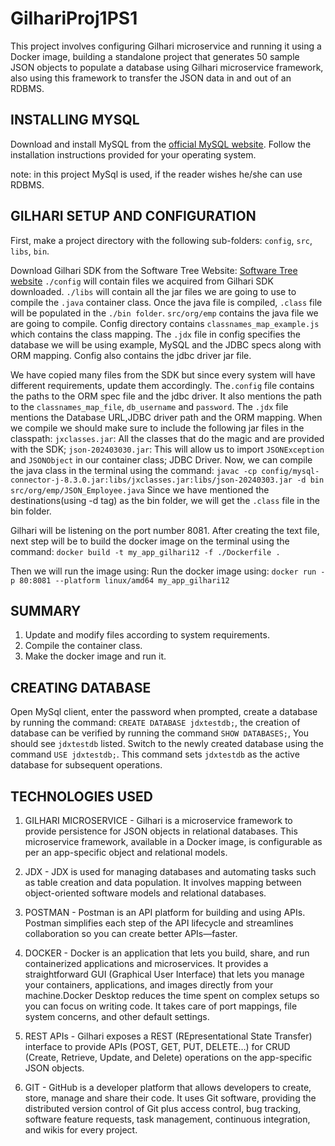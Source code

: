 # GilhariProj1PS1

This project involves configuring Gilhari microservice and running it using a Docker image, building a standalone project that generates 50 sample JSON objects to populate a database using Gilhari microservice framework, also using this framework to transfer the JSON data in and out of an RDBMS.


## INSTALLING MYSQL

Download and install MySQL from the [official MySQL website](https://dev.mysql.com/downloads/installer/). Follow the installation instructions provided for your operating system.

note: in this project MySql is used, if the reader wishes he/she can use RDBMS.


## GILHARI SETUP AND CONFIGURATION

First, make a project directory with the following sub-folders: ```config```, ```src```, ```libs```, ```bin```.


Download Gilhari SDK from the Software Tree Website: [Software Tree website](https://www.softwaretree.com/)
```./config``` will contain files we acquired from Gilhari SDK downloaded. ```./libs``` will contain all the jar files we are going to use to compile the ```.java``` container class. Once the java file is compiled, ```.class``` file will be populated in the ```./bin folder```. ```src/org/emp``` contains the java file we are going to compile. Config directory contains ```classnames_map_example.js``` which contains the class mapping. The ```.jdx``` file in config specifies the database we will be using example, MySQL and the JDBC specs along with ORM mapping. Config also contains the jdbc driver jar file.

We have copied many files from the SDK but since every system will have different requirements, update them accordingly. The```.config``` file contains the paths to the ORM spec file and the jdbc driver. It also mentions the path to the ```classnames_map_file```, ```db_username``` and ```password```. The ```.jdx``` file mentions the Database URL,JDBC driver path and the ORM mapping. When we compile we should make sure to include the following jar files in the classpath: ```jxclasses.jar```: All the classes that do the magic and are provided with the SDK; ```json-202403030.jar```: This will allow us to import ```JSONException``` and ```JSONObject``` in our container class; JDBC Driver. Now, we can compile the java class in the terminal using the command: 
```javac -cp config/mysql-connector-j-8.3.0.jar:libs/jxclasses.jar:libs/json-20240303.jar -d bin src/org/emp/JSON_Employee.java```
Since we have mentioned the destinations(using -d tag) as the bin folder, we will get the ```.class``` file in the bin folder.

Gilhari will be listening on the port number 8081.
After creating the text file, next step will be to build the docker image on the terminal using the command: 
```docker build -t my_app_gilhari12 -f ./Dockerfile .```

Then we will run the image using:
Run the docker image using: 
```docker run -p 80:8081 --platform linux/amd64 my_app_gilhari12```


## SUMMARY

1. Update and modify files according to system requirements.
2. Compile the container class.
3. Make the docker image and run it.


## CREATING DATABASE 

Open MySql client, enter the password when prompted, create a database by running the command: ```CREATE DATABASE jdxtestdb;```, the creation of database can be verified by running the command ```SHOW DATABASES;```, You should see ```jdxtestdb``` listed. Switch to the newly created database using the command ```USE jdxtestdb;```. This command sets ```jdxtestdb``` as the active database for subsequent operations.


## TECHNOLOGIES USED

1. GILHARI MICROSERVICE - Gilhari is a microservice framework to provide persistence for JSON objects in relational databases. 
                          This microservice framework, available in a Docker image, is configurable as per an app-specific object and relational models.

2. JDX - JDX is used for managing databases and automating tasks such as table creation and data population. It involves mapping between
         object-oriented software models and relational databases.

3. POSTMAN - Postman is an API platform for building and using APIs. Postman simplifies each step of the API lifecycle and streamlines
             collaboration so you can create better APIs—faster.

4. DOCKER - Docker is an application that lets you build, share, and run containerized applications and microservices. It provides a
           straightforward GUI (Graphical User Interface) that lets you manage your containers, applications, and images directly from your machine.Docker Desktop reduces the time spent on complex setups so you can focus on writing code. It takes care of port mappings, file system concerns, and other default settings.

5. REST APIs - Gilhari exposes a REST (REpresentational State Transfer) interface to provide APIs (POST, GET, PUT, DELETE…) for CRUD 
               (Create, Retrieve, Update, and Delete) operations on the app-specific JSON objects.

6. GIT - GitHub is a developer platform that allows developers to create, store, manage and share their code. It uses Git software, 
         providing the distributed version control of Git plus access control, bug tracking, software feature requests, task management, continuous integration, and wikis for every project.
